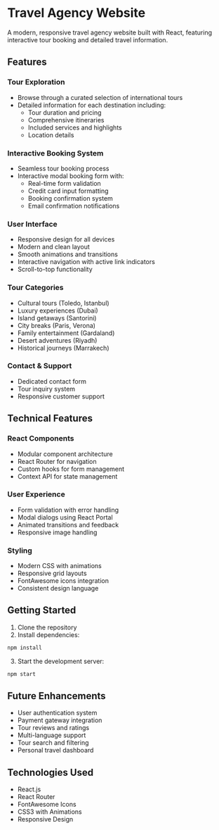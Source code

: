 # Travel Agency Website

A modern, responsive travel agency website built with React, featuring interactive tour booking and detailed travel information.

## Features

### Tour Exploration
- Browse through a curated selection of international tours
- Detailed information for each destination including:
  - Tour duration and pricing
  - Comprehensive itineraries
  - Included services and highlights
  - Location details

### Interactive Booking System
- Seamless tour booking process
- Interactive modal booking form with:
  - Real-time form validation
  - Credit card input formatting
  - Booking confirmation system
  - Email confirmation notifications

### User Interface
- Responsive design for all devices
- Modern and clean layout
- Smooth animations and transitions
- Interactive navigation with active link indicators
- Scroll-to-top functionality

### Tour Categories
- Cultural tours (Toledo, Istanbul)
- Luxury experiences (Dubai)
- Island getaways (Santorini)
- City breaks (Paris, Verona)
- Family entertainment (Gardaland)
- Desert adventures (Riyadh)
- Historical journeys (Marrakech)

### Contact & Support
- Dedicated contact form
- Tour inquiry system
- Responsive customer support

## Technical Features

### React Components
- Modular component architecture
- React Router for navigation
- Custom hooks for form management
- Context API for state management

### User Experience
- Form validation with error handling
- Modal dialogs using React Portal
- Animated transitions and feedback
- Responsive image handling

### Styling
- Modern CSS with animations
- Responsive grid layouts
- FontAwesome icons integration
- Consistent design language

## Getting Started

1. Clone the repository
2. Install dependencies:
```bash
npm install
```
3. Start the development server:
```bash
npm start
```

## Future Enhancements
- User authentication system
- Payment gateway integration
- Tour reviews and ratings
- Multi-language support
- Tour search and filtering
- Personal travel dashboard

## Technologies Used
- React.js
- React Router
- FontAwesome Icons
- CSS3 with Animations
- Responsive Design
